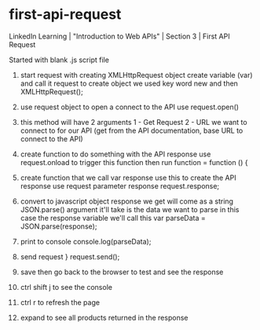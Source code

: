 # first-api-request
LinkedIn Learning | "Introduction to Web APIs" | Section 3 | First API Request

Started with blank .js script file

1) start request with creating XMLHttpRequest object
create variable (var) and call it request
to create object we used key word new and then XMLHttpRequest();

2) use request object to open a connect to the API 
use request.open()

3) this method will have 2 arguments
1 - Get Request
2 - URL we want to connect to for our API (get from the API documentation, base URL to connect to the API)

4) create function to do something with the API response
use request.onload to trigger this function
then run function = function () {

5) create function that we call var response
use this to create the API response
use request parameter response
request.response;

6) convert to javascript object
response we get will come as a string
JSON.parse()
argument it'll take is the data we want to parse
in this case the response variable
we'll call this var parseData = JSON.parse(response);

7) print to console
console.log(parseData);

8) send request
}
request.send();

9) save then go back to the browser to test and see the response
10) ctrl shift j to see the console
11) ctrl r to refresh the page
12) expand to see all products returned in the response

